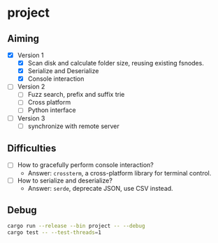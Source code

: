 # project


## Aiming
- [x] Version 1
  - [x] Scan disk and calculate folder size, reusing existing fsnodes.
  - [x] Serialize and Deserialize
  - [x] Console interaction
- [ ] Version 2
  - [ ] Fuzz search, prefix and suffix trie
  - [ ] Cross platform
  - [ ] Python interface
- [ ] Version 3
  - [ ] synchronize with remote server

## Difficulties
- [ ] How to gracefully perform console interaction?
  - Answer: `crossterm`, a cross-platform library for terminal control.
- [ ] How to serialize and deserialize?
  - Answer: `serde`, deprecate JSON, use CSV instead.

## Debug
```sh
cargo run --release --bin project -- --debug
cargo test -- --test-threads=1
```
